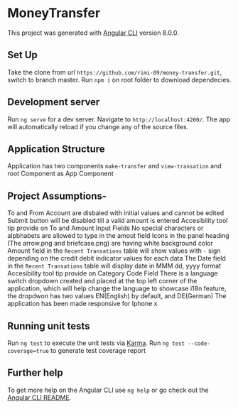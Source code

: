 # MoneyTransfer

This project was generated with [Angular CLI](https://github.com/angular/angular-cli) version 8.0.0.

## Set Up

Take the clone from url `https://github.com/rimi-09/money-transfer.git`, switch to branch master.
Run `npm i` on root folder to download dependecies.

## Development server

Run `ng serve` for a dev server. Navigate to `http://localhost:4200/`. The app will automatically reload if you change any of the source files.

## Application Structure

Application has two components `make-transfer` and `view-transation` and root Component as App Component

## Project Assumptions-

To and From Account are disbaled with initial values and cannot be edited
Submit button will be disabled till a valid amount is entered
Accesibility tool tip provide on To and Amount Input Fields
No special characters or alpbhabets are allowed to type in the amout field
Icons in the panel heading (The arrow.png and briefcase.png) are having white background color
Amount field in the `Recent Transations` table will show values with `-` sign depending on the credit debit indicator values for each data
The Date field in the `Recent Transations` table will display date in MMM dd, yyyy format
Accesibility tool tip provide on Category Code Field
There is a language switch dropdown created and placed at the top left corner of the application, which will help change the language to showcase i18n feature, the dropdwon has two values EN(English) by default, and DE(German)
The application has been made responsive for Iphone x


## Running unit tests

Run `ng test` to execute the unit tests via [Karma](https://karma-runner.github.io).
Run `ng test --code-coverage=true` to generate test coverage report

## Further help

To get more help on the Angular CLI use `ng help` or go check out the [Angular CLI README](https://github.com/angular/angular-cli/blob/master/README.md).
